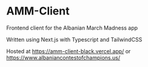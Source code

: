 # AMM-Client

Frontend client for the Albanian March Madness app

Written using Next.js with Typescript and TailwindCSS

Hosted at https://amm-client-black.vercel.app/ or https://www.albaniancontestofchampions.us/
